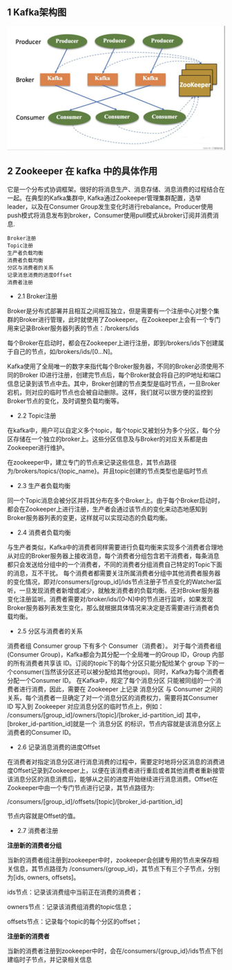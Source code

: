 ## 1 Kafka架构图
![](./images/kafka架构.png)

## 2 Zookeeper 在 kafka 中的具体作用
它是一个分布式协调框架。很好的将消息生产、消息存储、消息消费的过程结合在一起。在典型的Kafka集群中, Kafka通过Zookeeper管理集群配置，选举leader，以及在Consumer Group发生变化时进行rebalance。Producer使用push模式将消息发布到broker，Consumer使用pull模式从broker订阅并消费消息.

    Broker注册
    Topic注册
    生产者负载均衡
    消费者负载均衡
    分区与消费者的关系
    记录消息消费的进度Offset
    消费者注册

* 2.1 Broker注册

Broker是分布式部署并且相互之间相互独立，但是需要有一个注册中心对整个集群的Broker进行管理，此时就使用了Zookeeper。在Zookeeper上会有一个专门用来记录Broker服务器列表的节点：/brokers/ids

每个Broker在启动时，都会在Zookeeper上进行注册，即到/brokers/ids下创建属于自己的节点，如/brokers/ids/[0…N]。

Kafka使用了全局唯一的数字来指代每个Broker服务器，不同的Broker必须使用不同的Broker ID进行注册，创建完节点后，每个Broker就会将自己的IP地址和端口信息记录到该节点中去。其中，Broker创建的节点类型是临时节点，一旦Broker宕机，则对应的临时节点也会被自动删除。这样，我们就可以很方便的监控到Broker节点的变化，及时调整负载均衡等。

* 2.2 Topic注册

在kafka中，用户可以自定义多个topic，每个topic又被划分为多个分区，每个分区存储在一个独立的broker上。这些分区信息及与Broker的对应关系都是由Zookeeper进行维护。

在zookeeper中，建立专门的节点来记录这些信息，其节点路径为/brokers/topics/{topic_name}。并且topic创建的节点类型也是临时节点

* 2.3 生产者负载均衡

同一个Topic消息会被分区并将其分布在多个Broker上。由于每个Broker启动时，都会在Zookeeper上进行注册，生产者会通过该节点的变化来动态地感知到Broker服务器列表的变更，这样就可以实现动态的负载均衡。

* 2.4 消费者负载均衡

与生产者类似，Kafka中的消费者同样需要进行负载均衡来实现多个消费者合理地从对应的Broker服务器上接收消息，每个消费者分组包含若干消费者，每条消息都只会发送给分组中的一个消费者，不同的消费者分组消费自己特定的Topic下面的消息，互不干扰。
每个消费者都需要关注所属消费者分组中其他消费者服务器的变化情况，即对/consumers/[group_id]/ids节点注册子节点变化的Watcher监听，一旦发现消费者新增或减少，就触发消费者的负载均衡。还对Broker服务器变化注册监听。消费者需要对/broker/ids/[0-N]中的节点进行监听，如果发现Broker服务器列表发生变化，那么就根据具体情况来决定是否需要进行消费者负载均衡。

* 2.5 分区与消费者的关系

消费者组 Consumer group 下有多个 Consumer（消费者）。
对于每个消费者组 (Consumer Group)，Kafka都会为其分配一个全局唯一的Group ID，Group 内部的所有消费者共享该 ID。订阅的topic下的每个分区只能分配给某个 group 下的一个consumer(当然该分区还可以被分配给其他group)。同时，Kafka为每个消费者分配一个Consumer ID。
在Kafka中，规定了每个消息分区 只能被同组的一个消费者进行消费，因此，需要在 Zookeeper 上记录 消息分区 与 Consumer 之间的关系，每个消费者一旦确定了对一个消息分区的消费权力，需要将其Consumer ID 写入到 Zookeeper 对应消息分区的临时节点上，例如：
/consumers/[group_id]/owners/[topic]/[broker_id-partition_id]
其中，[broker_id-partition_id]就是一个 消息分区 的标识，节点内容就是该消息分区上消费者的Consumer ID。

* 2.6 记录消息消费的进度Offset

在消费者对指定消息分区进行消息消费的过程中，需要定时地将分区消息的消费进度Offset记录到Zookeeper上，以便在该消费者进行重启或者其他消费者重新接管该消息分区的消息消费后，能够从之前的进度开始继续进行消息消费。Offset在Zookeeper中由一个专门节点进行记录，其节点路径为:

/consumers/[group_id]/offsets/[topic]/[broker_id-partition_id]

节点内容就是Offset的值。

* 2.7 消费者注册

**注册新的消费者分组**

当新的消费者组注册到zookeeper中时，zookeeper会创建专用的节点来保存相关信息，其节点路径为 /consumers/{group_id}，其节点下有三个子节点，分别为[ids, owners, offsets]。

ids节点：记录该消费组中当前正在消费的消费者；

owners节点：记录该消费组消费的topic信息；

offsets节点：记录每个topic的每个分区的offset；

**注册新的消费者**

当新的消费者注册到zookeeper中时，会在/consumers/{group_id}/ids节点下创建临时子节点，并记录相关信息
